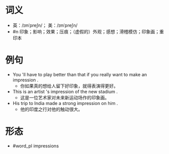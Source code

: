 # 词义
- 英：/ɪmˈpreʃn/； 美：/ɪmˈpreʃn/
- #n 印象；影响；效果；压痕；（虚假的）外观；感想；滑稽模仿；印象画；重印本
# 例句
- You 'll have to play better than that if you really want to make an impression .
	- 你如果真的想给人留下好印象，就得表演得更好。
- This is an artist 's impression of the new stadium .
	- 这是一位艺术家对未来新运动场作的印象画。
- His trip to India made a strong impression on him .
	- 他的印度之行对他的触动很大。
# 形态
- #word_pl impressions
